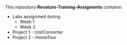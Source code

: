 This repository **Revature-Training-Assigments** contains:
  
 * Labs assignmed during
     * Week 1
     * Week 2
  * Project 1 - UnitConverter
  * Project 2 - HomeTour
 
